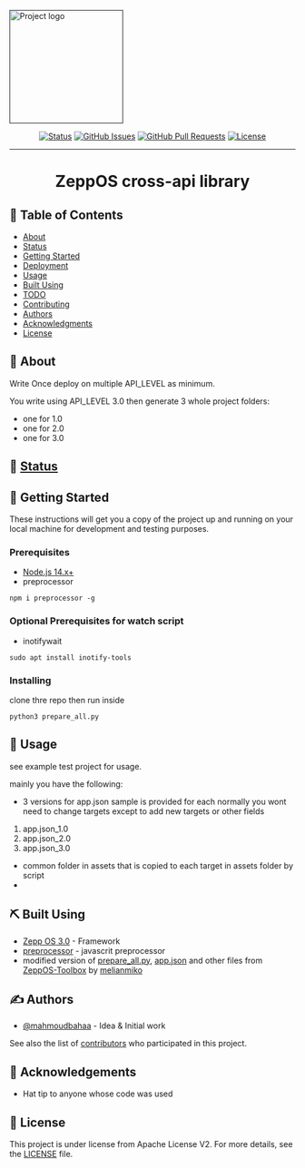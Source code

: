 <p >
  <a href="" rel="noopener">
 <img width=200px height=200px src="https://raw.githubusercontent.com/mahmoudbahaa/zeppos-cross-api-polyfill/main/assets/common/icon.png" alt="Project logo"></a>
</p>

<div align="center">

[![Status](https://img.shields.io/badge/status-active-success.svg)]()
[![GitHub Issues](https://img.shields.io/github/issues/mahmoudbahaa/zeppos-cross-api-polyfill.svg)](https://github.com/mahmoudbahaa/zeppos-cross-api-polyfill/issues)
[![GitHub Pull Requests](https://img.shields.io/github/issues-pr/mahmoudbahaa/zeppos-cross-api-polyfill.svg)](https://github.com/mahmoudbahaa/zeppos-cross-api-polyfill/pulls)
[![License](https://img.shields.io/badge/license-APACHE-blue.svg)](/LICENSE)

</div>

---

# <div align="center"> ZeppOS cross-api library </div>

## 📝 Table of Contents

- [About](#about)
- [Status](./STATUS.md)
- [Getting Started](#getting_started)
- [Deployment](#deployment)
- [Usage](#usage)
- [Built Using](#built_using)
- [TODO](./TODO.md)
- [Contributing](./CONTRIBUTING.md)
- [Authors](#authors)
- [Acknowledgments](#acknowledgement)
- [License](#license)

## 🧐 About <a name = "about"></a>

Write Once deploy on multiple API_LEVEL as minimum.

You write using API_LEVEL 3.0 then generate 3 whole project folders:
* one for 1.0
* one for 2.0
* one for 3.0

## :dart: [Status](./STATUS.md)

## 🏁 Getting Started <a name = "getting_started"></a>

These instructions will get you a copy of the project up and running on your local machine for development and testing purposes.

### Prerequisites

 - [Node.js 14.x+](https://nodejs.org/en/download/)
 - preprocessor

```
npm i preprocessor -g
```

### Optional Prerequisites for watch script

  - inotifywait

```
sudo apt install inotify-tools
```

### Installing

clone thre repo then run inside

```
python3 prepare_all.py
```

## 🎈 Usage <a name="usage"></a>

see example test project for usage.

mainly you have the following:
* 3 versions for app.json sample is provided for each normally you wont need to change targets except to add new targets or other fields
1. app.json_1.0 
2. app.json_2.0
3. app.json_3.0
* common folder in  assets that is copied to each target in assets folder by script
* 

## ⛏️ Built Using <a name = "built_using"></a>

- [Zepp OS 3.0](https://docs.zepp.com/docs/intro/) - Framework
- [preprocessor](https://github.com/dcodeIO/Preprocessor.js) - javascrit preprocessor
- modified version of [prepare_all.py](https://github.com/melianmiko/ZeppOS-Toolbox/blob/master/prepare_all.py), [app.json](https://github.com/melianmiko/ZeppOS-Toolbox/blob/master/app.json) and other files from [ZeppOS-Toolbox](https://github.com/melianmiko/ZeppOS-Toolbox) by [melianmiko](https://github.com/melianmiko)

## ✍️ Authors <a name = "authors"></a>

- [@mahmoudbahaa](https://github.com/mahmoudbahaa) - Idea & Initial work

See also the list of [contributors](https://github.com/mahmoudbahaa/zeppos-cross-api-polyfill/contributors) who participated in this project.

## 🎉 Acknowledgements <a name = "acknowledgement"></a>

- Hat tip to anyone whose code was used

## :memo: License <a name = "license"></a>
  
  This project is under license from Apache License V2. For more details, see the [LICENSE](https://raw.githubusercontent.com/mahmoudbahaa/zeppos-cross-api-polyfill/main/LICENSE) file.
